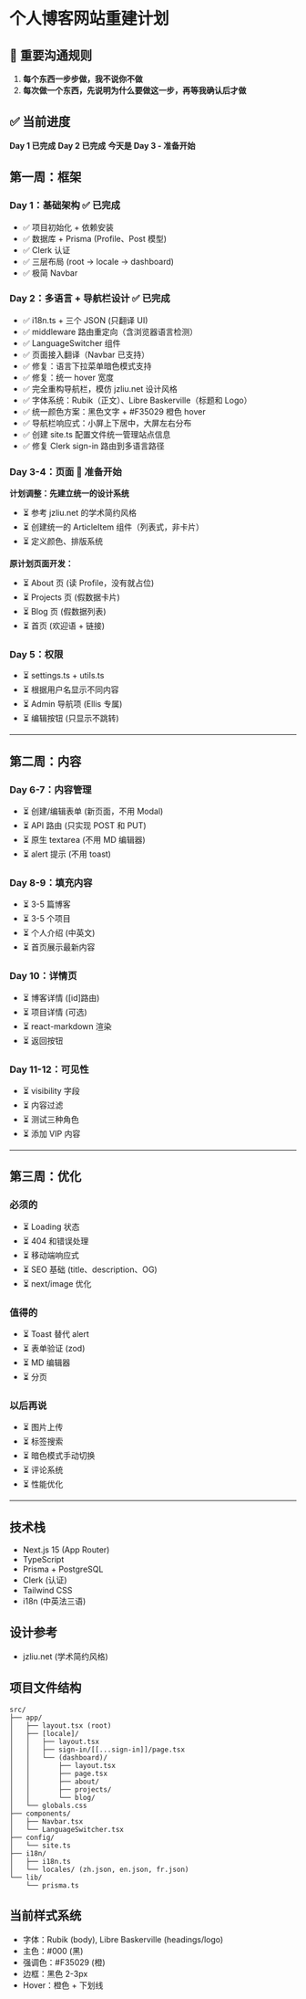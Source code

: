 # 个人博客网站重建计划

## 📌 重要沟通规则

1. **每个东西一步步做，我不说你不做**
2. **每次做一个东西，先说明为什么要做这一步，再等我确认后才做**

## ✅ 当前进度

**Day 1 已完成**
**Day 2 已完成**
**今天是 Day 3 - 准备开始**

## 第一周：框架

### Day 1：基础架构 ✅ 已完成

- ✅ 项目初始化 + 依赖安装
- ✅ 数据库 + Prisma (Profile、Post 模型)
- ✅ Clerk 认证
- ✅ 三层布局 (root → locale → dashboard)
- ✅ 极简 Navbar

### Day 2：多语言 + 导航栏设计 ✅ 已完成

- ✅ i18n.ts + 三个 JSON (只翻译 UI)
- ✅ middleware 路由重定向（含浏览器语言检测）
- ✅ LanguageSwitcher 组件
- ✅ 页面接入翻译（Navbar 已支持）
- ✅ 修复：语言下拉菜单暗色模式支持
- ✅ 修复：统一 hover 宽度
- ✅ 完全重构导航栏，模仿 jzliu.net 设计风格
- ✅ 字体系统：Rubik（正文）、Libre Baskerville（标题和 Logo）
- ✅ 统一颜色方案：黑色文字 + #F35029 橙色 hover
- ✅ 导航栏响应式：小屏上下居中，大屏左右分布
- ✅ 创建 site.ts 配置文件统一管理站点信息
- ✅ 修复 Clerk sign-in 路由到多语言路径

### Day 3-4：页面 🚧 准备开始

**计划调整：先建立统一的设计系统**

- ⏳ 参考 jzliu.net 的学术简约风格
- ⏳ 创建统一的 ArticleItem 组件（列表式，非卡片）
- ⏳ 定义颜色、排版系统

**原计划页面开发：**

- ⏳ About 页 (读 Profile，没有就占位)
- ⏳ Projects 页 (假数据卡片)
- ⏳ Blog 页 (假数据列表)
- ⏳ 首页 (欢迎语 + 链接)

### Day 5：权限

- ⏳ settings.ts + utils.ts
- ⏳ 根据用户名显示不同内容
- ⏳ Admin 导航项 (Ellis 专属)
- ⏳ 编辑按钮 (只显示不跳转)

---

## 第二周：内容

### Day 6-7：内容管理

- ⏳ 创建/编辑表单 (新页面，不用 Modal)
- ⏳ API 路由 (只实现 POST 和 PUT)
- ⏳ 原生 textarea (不用 MD 编辑器)
- ⏳ alert 提示 (不用 toast)

### Day 8-9：填充内容

- ⏳ 3-5 篇博客
- ⏳ 3-5 个项目
- ⏳ 个人介绍 (中英文)
- ⏳ 首页展示最新内容

### Day 10：详情页

- ⏳ 博客详情 ([id]路由)
- ⏳ 项目详情 (可选)
- ⏳ react-markdown 渲染
- ⏳ 返回按钮

### Day 11-12：可见性

- ⏳ visibility 字段
- ⏳ 内容过滤
- ⏳ 测试三种角色
- ⏳ 添加 VIP 内容

---

## 第三周：优化

### 必须的

- ⏳ Loading 状态
- ⏳ 404 和错误处理
- ⏳ 移动端响应式
- ⏳ SEO 基础 (title、description、OG)
- ⏳ next/image 优化

### 值得的

- ⏳ Toast 替代 alert
- ⏳ 表单验证 (zod)
- ⏳ MD 编辑器
- ⏳ 分页

### 以后再说

- ⏳ 图片上传
- ⏳ 标签搜索
- ⏳ 暗色模式手动切换
- ⏳ 评论系统
- ⏳ 性能优化

---

## 技术栈

- Next.js 15 (App Router)
- TypeScript
- Prisma + PostgreSQL
- Clerk (认证)
- Tailwind CSS
- i18n (中英法三语)

## 设计参考

- jzliu.net (学术简约风格)

## 项目文件结构

```
src/
├── app/
│   ├── layout.tsx (root)
│   ├── [locale]/
│   │   ├── layout.tsx
│   │   ├── sign-in/[[...sign-in]]/page.tsx
│   │   └── (dashboard)/
│   │       ├── layout.tsx
│   │       ├── page.tsx
│   │       ├── about/
│   │       ├── projects/
│   │       └── blog/
│   └── globals.css
├── components/
│   ├── Navbar.tsx
│   └── LanguageSwitcher.tsx
├── config/
│   └── site.ts
├── i18n/
│   ├── i18n.ts
│   └── locales/ (zh.json, en.json, fr.json)
└── lib/
    └── prisma.ts
```

## 当前样式系统

- 字体：Rubik (body), Libre Baskerville (headings/logo)
- 主色：#000 (黑)
- 强调色：#F35029 (橙)
- 边框：黑色 2-3px
- Hover：橙色 + 下划线
